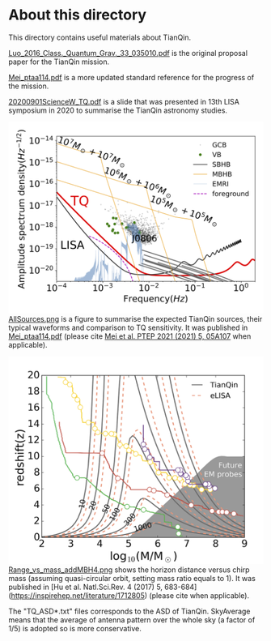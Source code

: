 # About this directory

This directory contains useful materials about TianQin.

[Luo_2016_Class._Quantum_Grav._33_035010.pdf](Luo_2016_Class._Quantum_Grav._33_035010.pdf) is the original proposal paper for the TianQin mission.

[Mei_ptaa114.pdf](Mei_ptaa114.pdf) is a more updated standard reference for the progress of the mission.

[20200901ScienceW_TQ.pdf](20200901ScienceW_TQ.pdf) is a slide that was presented in 13th LISA symposium in 2020 to summarise the TianQin astronomy studies.

![AllSources.png](AllSources.png) 
[AllSources.png](AllSources.png) is a figure to summarise the expected TianQin sources, their typical waveforms and comparison to TQ sensitivity. It was published in [Mei_ptaa114.pdf](Mei_ptaa114.pdf) (please cite [Mei et al. PTEP 2021 (2021) 5, 05A107](https://inspirehep.net/literature/1813026) when applicable).

![Range_vs_mass_addMBH4.png](Range_vs_mass_addMBH4.png) 
[Range_vs_mass_addMBH4.png](Range_vs_mass_addMBH4.png) shows the horizon distance versus chirp mass (assuming quasi-circular orbit, setting mass ratio equals to 1). It was published in [Hu et al. Natl.Sci.Rev. 4 (2017) 5, 683-684] (https://inspirehep.net/literature/1712805) (please cite when applicable).

The "TQ_ASD*.txt" files corresponds to the ASD of TianQin.
SkyAverage means that the average of antenna pattern over the whole sky (a factor of 1/5) is adopted so is more conservative.
